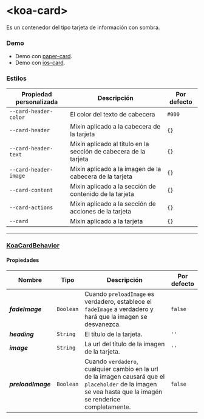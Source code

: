 # &lt;koa-card&gt;

Es un contenedor del tipo tarjeta de información con sombra.

### Demo

* Demo con [paper-card](https://elements.polymer-project.org/elements/paper-card?view=demo).
* Demo con [ios-card](https://kingofapp.github.io/ios-card).

### Estilos

Propiedad personalizada | Descripción | Por defecto
----------------|-------------|--------
`--card-header-color` | El color del texto de cabecera | `#000`
`--card-header` | Mixin aplicado a la cabecera de la tarjeta | `{}`
`--card-header-text` | Mixin aplicado al titulo en la sección de cabecera de la tarjeta | `{}`
`--card-header-image` | Mixin aplicado a la imagen de la cabecera de la tarjeta | `{}`
`--card-content` | Mixin aplicado a la sección de contenido de la tarjeta | `{}`
`--card-actions` | Mixin aplicado a la sección de acciones de la tarjeta | `{}`
`--card` | Mixin aplicado a la tarjeta | `{}`

---

### [KoaCardBehavior](https://github.com/KingofApp/koa-behaviors/blob/master/koa-card-behavior.html)

#### Propiedades

Nombre | Tipo | Descripción | Por defecto
-----|------|-------------|--------
***fadeImage*** | `Boolean` | Cuando `preloadImage` es verdadero, establece el `fadeImage` a verdadero y hará que la imagen se desvanezca. | `false`
***heading*** | `String` | El título de la tarjeta. | `''`
***image*** | `String` | La url del título de la imagen de la tarjeta. | `''`
***preloadImage*** | `Boolean` | Cuando `verdadero`, cualquier cambio en la url de la imagen causará que el `placeholder` de la imagen se vea hasta que la imagén se renderice completamente. | `false`

